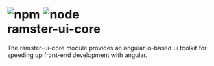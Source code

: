![npm](https://img.shields.io/npm/v/ramster-ui-core.svg)
![node](https://img.shields.io/node/v/ramster-ui-core.svg)
<br/>
ramster-ui-core
==
The ramster-ui-core module provides an angular.io-based ui toolkit for speeding up front-end development with angular.
